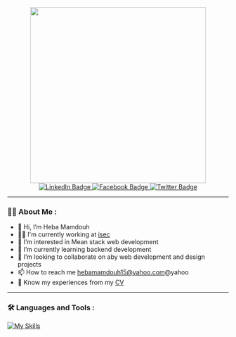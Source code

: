 <div id="header" align="center">
  <img src="https://media.giphy.com/media/L1R1tvI9svkIWwpVYr/giphy.gif" width="400"/>
  <div id="badges">
  <a href="https://www.linkedin.com/in/hebamamdouh/" target="_blank">
    <img src="https://img.shields.io/badge/LinkedIn-blue?style=for-the-badge&logo=linkedin&logoColor=white" alt="LinkedIn Badge"/>
  </a>
  <a href="https://www.facebook.com/heba.sallam.391" target="_blank">
    <img src="https://img.shields.io/badge/FaceBook-red?style=for-the-badge&logo=facebook&logoColor=white" alt="Facebook Badge"/>
  </a>
  <a href="https://twitter.com/hebamamdoh49" target="_blank">
    <img src="https://img.shields.io/badge/Twitter-blue?style=for-the-badge&logo=twitter&logoColor=white" alt="Twitter Badge"/>
  </a>
</div>

<img src="https://komarev.com/ghpvc/?username=heba2000&style=flat-square&color=blue" alt=""/>
</div>


---

### :woman_technologist: About Me :
- 👋 Hi, I’m Heba Mamdouh
- :woman_technologist: I'm currently working at [isec](https://isec.com.eg/)
- 👀 I’m interested in Mean stack web development
- 🌱 I’m currently learning backend development 
- 💞️ I’m looking to collaborate on aby web development and design projects
- 📫 How to reach me hebamamdouh15@yahoo.com@yahoo
- :page_with_curl: Know my experiences from my [CV](https://drive.google.com/file/d/1VXeZE35z6cwh4aQsD6SZBcvlKVLFYjA9/view?usp=sharing)

---

### :hammer_and_wrench: Languages and Tools :

[![My Skills](https://skillicons.dev/icons?i=html,css,bootstrap,js,jquery,ts,angular,react,github,git,nodejs,express,mongodb,netlify)](https://skillicons.dev)
